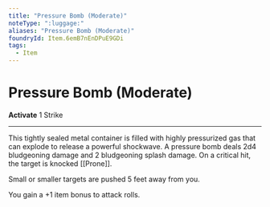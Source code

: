```yaml
---
title: "Pressure Bomb (Moderate)"
noteType: ":luggage:"
aliases: "Pressure Bomb (Moderate)"
foundryId: Item.6emB7nEnDPuE9GDi
tags:
  - Item
---
```


# Pressure Bomb (Moderate)

**Activate** 1 Strike

* * *

This tightly sealed metal container is filled with highly pressurized gas that can explode to release a powerful shockwave. A pressure bomb deals 2d4 bludgeoning damage and 2 bludgeoning splash damage. On a critical hit, the target is knocked [[Prone]].

Small or smaller targets are pushed 5 feet away from you.

You gain a +1 item bonus to attack rolls.
